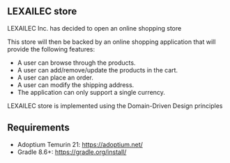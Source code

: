 ## LEXAILEC store

LEXAILEC Inc. has decided to open an online shopping store

This store will then be backed by an online shopping application that will provide the following
features:

- A user can browse through the products.
- A user can add/remove/update the products in the cart.
- A user can place an order.
- A user can modify the shipping address.
- The application can only support a single currency.

LEXAILEC store is implemented using the Domain-Driven Design principles

## Requirements

- Adoptium Temurin 21: https://adoptium.net/
- Gradle 8.6+: https://gradle.org/install/